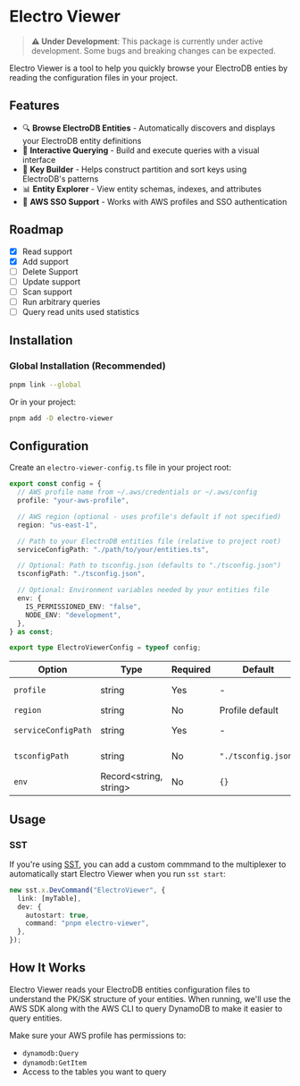 # Electro Viewer

> **⚠️ Under Development**: This package is currently under active development. Some bugs and breaking changes can be expected.

Electro Viewer is a tool to help you quickly browse your ElectroDB enties by reading the configuration
files in your project.

## Features

- 🔍 **Browse ElectroDB Entities** - Automatically discovers and displays your ElectroDB entity definitions
- 🎯 **Interactive Querying** - Build and execute queries with a visual interface
- 🔑 **Key Builder** - Helps construct partition and sort keys using ElectroDB's patterns
- 📊 **Entity Explorer** - View entity schemas, indexes, and attributes
- 🔐 **AWS SSO Support** - Works with AWS profiles and SSO authentication

## Roadmap

- [x] Read support
- [x] Add support
- [ ] Delete Support
- [ ] Update support
- [ ] Scan support
- [ ] Run arbitrary queries
- [ ] Query read units used statistics

## Installation

### Global Installation (Recommended)

```bash
pnpm link --global
```

Or in your project:

```bash
pnpm add -D electro-viewer
```

## Configuration

Create an `electro-viewer-config.ts` file in your project root:

```typescript
export const config = {
  // AWS profile name from ~/.aws/credentials or ~/.aws/config
  profile: "your-aws-profile",

  // AWS region (optional - uses profile's default if not specified)
  region: "us-east-1",

  // Path to your ElectroDB entities file (relative to project root)
  serviceConfigPath: "./path/to/your/entities.ts",

  // Optional: Path to tsconfig.json (defaults to "./tsconfig.json")
  tsconfigPath: "./tsconfig.json",

  // Optional: Environment variables needed by your entities file
  env: {
    IS_PERMISSIONED_ENV: "false",
    NODE_ENV: "development",
  },
} as const;

export type ElectroViewerConfig = typeof config;
```

| Option | Type | Required | Default | Description |
|--------|------|----------|---------|-------------|
| `profile` | string | Yes | - | AWS profile name |
| `region` | string | No | Profile default | AWS region |
| `serviceConfigPath` | string | Yes | - | Path to entities file |
| `tsconfigPath` | string | No | `"./tsconfig.json"` | Path to tsconfig.json |
| `env` | Record<string, string> | No | `{}` | Environment variables |

## Usage

### SST

If you're using [SST](https://sst.dev/), you can add a custom commmand to the multiplexer to
automatically start Electro Viewer when you run `sst start`:

```typescript
new sst.x.DevCommand("ElectroViewer", {
  link: [myTable],
  dev: {
    autostart: true,
    command: "pnpm electro-viewer",
  },
});
```

## How It Works

Electro Viewer reads your ElectroDB entities configuration files to understand the PK/SK structure
of your entities. When running, we'll use the AWS SDK along with the AWS CLI to query DynamoDB
to make it easier to query entities.

Make sure your AWS profile has permissions to:
- `dynamodb:Query`
- `dynamodb:GetItem`
- Access to the tables you want to query
